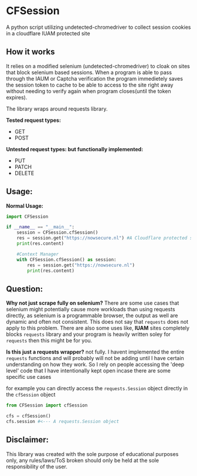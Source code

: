 # CFSession
A python script utilizing undetected-chromedriver to collect session cookies in a cloudflare IUAM protected site


## How it works
It relies on a modified selenium (undetected-chromedriver) to cloak on sites that block selenium based sessions. 
When a program is able to pass through the IAUM or Captcha verification the program immedietely saves the session token to cache to be able to access to the site right away without needing to verify again when program closes(until the token expires).

The library wraps around requests library.

**Tested request types:**
* GET
* POST

**Untested request types: but functionally implemented:**
* PUT
* PATCH
* DELETE

## Usage:

**Normal Usage:**

```py
import CFSession

if __name__ == "__main__": 
    session = CFSession.cfSession()
    res = session.get("https://nowsecure.nl") #A Cloudflare protected site
    print(res.content)

    #Context Manager
    with CFSession.cfSession() as session:
        res = session.get("https://nowsecure.nl")
        print(res.content)
```













## Question: 

**Why not just scrape fully on selenium?** There are some use cases that selenium might potentially cause more workloads than using requests directly, as selenium is a programmable browser, the output as well are dynamic and often not consistent. This does not say that `requests` does not apply to this problem. There are also some uses like, **IUAM** sites completely blocks `requests` library and your program is heavily written soley for `requests` then this might be for you.



**Is this just a requests wrapper?** not fully. I havent implemented the entire `requests` functions and will probably will not be adding until I have certain understanding on how they work. So I rely on people accessing the 'deep level' code that I have intentionally kept open incase there are some specific use cases

for example you can directly access the `requests.Session` object directly in the `cfSession` object
```py
from CFSession import cfSession

cfs = cfSession()
cfs.session #<--- A requests.Session object
```

## Disclaimer:
This library was created with the sole purpose of educational purposes only, any rules/laws/ToS broken should only be held at the sole responsibility of the user.

